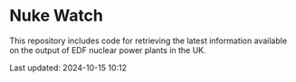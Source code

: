 # Nuke Watch

This repository includes code for retrieving the latest information available on the output of EDF nuclear power plants in the UK.

Last updated: 2024-10-15 10:12